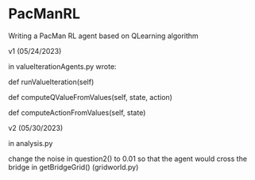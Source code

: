 # PacManRL
Writing a PacMan RL agent based on QLearning algorithm


v1 (05/24/2023)

in valueIterationAgents.py wrote:

def runValueIteration(self)

def computeQValueFromValues(self, state, action)

def computeActionFromValues(self, state)

v2 (05/30/2023)

in analysis.py

change the noise in question2() to 0.01 so that the agent would cross the bridge in getBridgeGrid() (gridworld.py)
